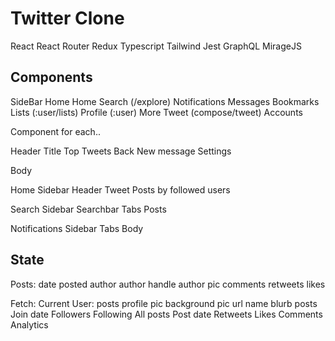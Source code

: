 # Twitter Clone

React
React Router
Redux
Typescript
Tailwind
Jest
GraphQL
MirageJS

## Components
SideBar
  Home
  Home
  Search (/explore)
  Notifications
  Messages
  Bookmarks
  Lists (:user/lists)
  Profile (:user)
  More
  Tweet (compose/tweet)
  Accounts 

Component for each..

Header
  Title
  Top Tweets
  Back
  New message
  Settings

Body

Home
  Sidebar
  Header
  Tweet
  Posts by followed users
    

Search
  Sidebar
  Searchbar
  Tabs
  Posts

Notifications
  Sidebar
  Tabs
  Body

  ## State
  
  Posts:
    date posted
    author
    author handle
    author pic
    comments
    retweets
    likes


  Fetch:
    Current User:
      posts
      profile pic
      background pic
      url
      name
      blurb
      posts
      Join date
      Followers
      Following
      All posts 
        Post date
        Retweets
        Likes
        Comments
        Analytics

